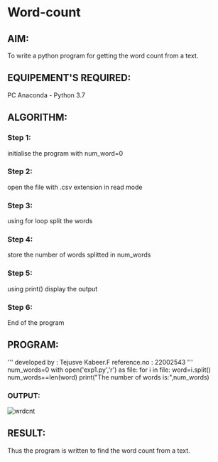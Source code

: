 # Word-count

## AIM:

To write a python program for getting the word count from a text.

## EQUIPEMENT'S REQUIRED: 

PC
Anaconda - Python 3.7

## ALGORITHM: 

### Step 1:

initialise the program with num_word=0

### Step 2: 

open the file with .csv extension in read mode
 
### Step 3: 

using for loop split the words

### Step 4:  

store the number of words splitted in num_words

### Step 5: 

using print() display the output

### Step 6: 

End of the program

## PROGRAM:
'''
developed by : Tejusve Kabeer.F
reference.no : 22002543
'''
num_words=0
with open('exp1.py','r') as file:
    for i in file:
        word=i.split()
        num_words+=len(word)
print("The number of words is:",num_words)

### OUTPUT:
![wrdcnt](https://user-images.githubusercontent.com/118364993/214785250-2c8a22d8-ac24-4ebf-b55d-0ddb79bec55c.png)

## RESULT:
Thus the program is written to find the word count from a text.
